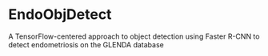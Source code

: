 # EndoObjDetect
A TensorFlow-centered approach to object detection using Faster R-CNN to detect endometriosis on the GLENDA database
